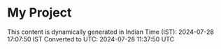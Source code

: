 # My Project

This content is dynamically generated in Indian Time (IST): 2024-07-28 17:07:50 IST
Converted to UTC: 2024-07-28 11:37:50 UTC
